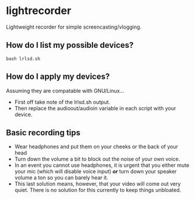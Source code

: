 # lightrecorder

Lightweight recorder for simple screencasting/vlogging.

## How do I list my possible devices?

```
bash lrlsd.sh
```

## How do I apply my devices?

Assuming they are compatable with GNU/Linux...

* First off take note of the lrlsd.sh output.
* Then replace the audioout/audioin variable in each script with your device.

## Basic recording tips

* Wear headphones and put them on your cheeks or the back of your head
* Turn down the volume a bit to block out the noise of your own voice.
* In an event you cannot use headphones, it is urgent that you either mute your mic (which will disable voice input) ***or*** turn down your speaker volume a ton so you can barely hear it.
* This last solution means, however, that your video will come out very quiet. There is no solution for this currently to keep things unbloated.
